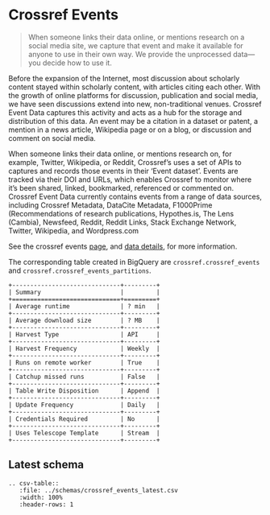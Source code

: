 # Crossref Events

> When someone links their data online, or mentions research on a social media site, we capture that event and make it
 available for anyone to use in their own way. We provide the unprocessed data—you decide how to use it.  

Before the expansion of the Internet, most discussion about scholarly content stayed within scholarly content, 
with articles citing each other. 
With the growth of online platforms for discussion, publication and social media, 
we have seen discussions extend into new, non-traditional venues. 
Crossref Event Data captures this activity and acts as a hub for the storage and distribution of this data. 
An event may be a citation in a dataset or patent, a mention in a news article, Wikipedia page or on a blog, 
or discussion and comment on social media.

When someone links their data online, or mentions research on, for example, Twitter, 
Wikipedia, or Reddit, Crossref’s uses a set of APIs to captures and records those events in 
their ‘Event dataset’. Events are tracked via their DOI and URLs, which enables Crossref to 
monitor where it’s been shared, linked, bookmarked, referenced or commented on. 
Crossref Event Data currently contains events from a range of data sources, including 
Crossref Metadata, DataCite Metadata, F1000Prime (Recommendations of research publications, 
Hypothes.is, The Lens (Cambia), Newsfeed, Reddit, Reddit Links, Stack Exchange Network, 
Twitter, Wikipedia, and Wordpress.com

See the crossref events [page](https://www.crossref.org/services/event-data/), and [data details](https://www.eventdata.crossref.org/guide/data/events/), for more information.

The corresponding table created in BigQuery are `crossref.crossref_events` and `crossref.crossref_events_partitions`.

```eval_rst
+------------------------------+---------+
| Summary                      |         |
+==============================+=========+
| Average runtime              | ? min   |
+------------------------------+---------+
| Average download size        | ? MB    |
+------------------------------+---------+
| Harvest Type                 | API     |
+------------------------------+---------+
| Harvest Frequency            | Weekly  |
+------------------------------+---------+
| Runs on remote worker        | True    |
+------------------------------+---------+
| Catchup missed runs          | False   |
+------------------------------+---------+
| Table Write Disposition      | Append  |
+------------------------------+---------+
| Update Frequency             | Daily   |
+------------------------------+---------+
| Credentials Required         | No      |
+------------------------------+---------+
| Uses Telescope Template      | Stream  |
+------------------------------+---------+
```

## Latest schema
``` eval_rst
.. csv-table::
   :file: ../schemas/crossref_events_latest.csv
   :width: 100%
   :header-rows: 1
```